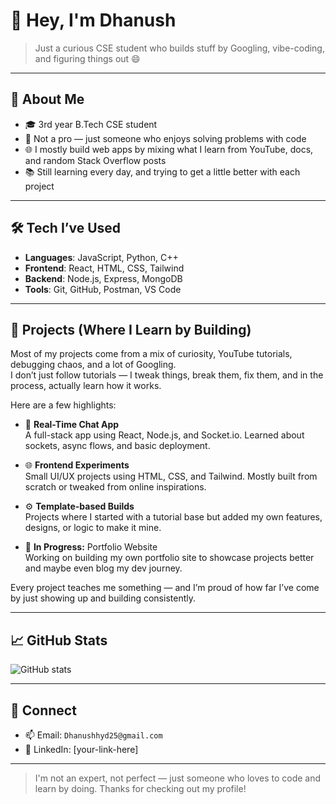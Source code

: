 # 👋 Hey, I'm Dhanush

> Just a curious CSE student who builds stuff by Googling, vibe-coding, and figuring things out 😄

---

## 🧠 About Me
- 🎓 3rd year B.Tech CSE student  
- 🧩 Not a pro — just someone who enjoys solving problems with code  
- 🌐 I mostly build web apps by mixing what I learn from YouTube, docs, and random Stack Overflow posts  
- 📚 Still learning every day, and trying to get a little better with each project

---

## 🛠 Tech I’ve Used
- **Languages**: JavaScript, Python, C++
- **Frontend**: React, HTML, CSS, Tailwind
- **Backend**: Node.js, Express, MongoDB
- **Tools**: Git, GitHub, Postman, VS Code

---

## 🚧 Projects (Where I Learn by Building)

Most of my projects come from a mix of curiosity, YouTube tutorials, debugging chaos, and a lot of Googling.  
I don’t just follow tutorials — I tweak things, break them, fix them, and in the process, actually learn how it works.

Here are a few highlights:

- 💬 **Real-Time Chat App**  
  A full-stack app using React, Node.js, and Socket.io. Learned about sockets, async flows, and basic deployment.

- 🌐 **Frontend Experiments**  
  Small UI/UX projects using HTML, CSS, and Tailwind. Mostly built from scratch or tweaked from online inspirations.

- ⚙️ **Template-based Builds**  
  Projects where I started with a tutorial base but added my own features, designs, or logic to make it mine.

- 🚀 **In Progress:** Portfolio Website  
  Working on building my own portfolio site to showcase projects better and maybe even blog my dev journey.

Every project teaches me something — and I’m proud of how far I’ve come by just showing up and building consistently.

---

## 📈 GitHub Stats
![GitHub stats](https://github-readme-stats.vercel.app/api?username=dhanushofc&show_icons=true&theme=radical)

---

## 🙌 Connect
- 📫 Email: `Dhanushhyd25@gmail.com`
- 💼 LinkedIn: [your-link-here]

---

> I'm not an expert, not perfect — just someone who loves to code and learn by doing. Thanks for checking out my profile!
